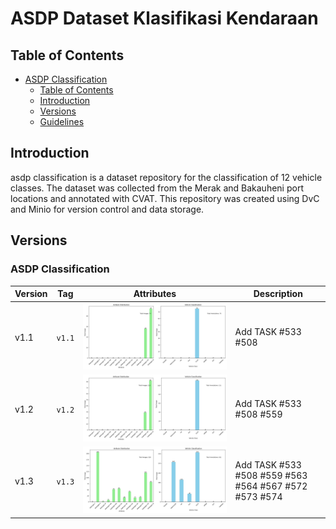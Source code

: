# ASDP Dataset Klasifikasi Kendaraan

## Table of Contents

- [ASDP Classification](#asdp-classification)
  - [Table of Contents](#table-of-contents)
  - [Introduction](#introduction)
  - [Versions](#versions)
  - [Guidelines](#guidelines)

## Introduction

asdp classification is a dataset repository for the classification of 12 vehicle classes. The dataset was collected from the Merak and Bakauheni port locations and annotated with CVAT. This repository was created using DvC and Minio for version control and data storage.

## Versions

### ASDP Classification

| Version | Tag    | Attributes                          | Description                                           |
| ------- | ------ | ----------------------------------- | ----------------------------------------------------- |
| v1.1    | `v1.1` | ![image](./assets/vehicle-v1.1.jpg) | Add TASK #533 #508                                    |
| v1.2    | `v1.2` | ![image](./assets/vehicle-v1.2.jpg) | Add TASK #533 #508 #559                               |
| v1.3    | `v1.3` | ![image](./assets/vehicle-v1.3.jpg) | Add TASK #533 #508 #559 #563 #564 #567 #572 #573 #574 |
